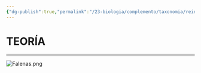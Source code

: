 ```yaml
---
{"dg-publish":true,"permalink":"/23-biologia/complemento/taxonomia/reino-animalia/artropodos/falenas/","tags":["Biología","Teoría","Complemento"]}
---
```


# TEORÍA
---

![Falenas.png](/img/user/1.%20ELEMENTOS%20GR%C3%81FICOS/Falenas.png)

